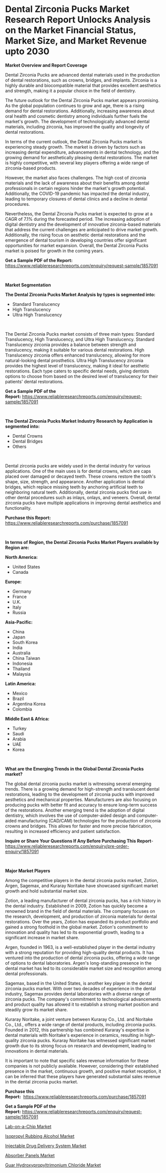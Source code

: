 <p><h1>Dental Zirconia Pucks Market Research Report Unlocks Analysis on the Market Financial Status, Market Size, and Market Revenue upto 2030</h1></p><p><strong>Market Overview and Report Coverage</strong></p>
<p><p>Dental Zirconia Pucks are advanced dental materials used in the production of dental restorations, such as crowns, bridges, and implants. Zirconia is a highly durable and biocompatible material that provides excellent aesthetics and strength, making it a popular choice in the field of dentistry.</p><p>The future outlook for the Dental Zirconia Pucks market appears promising. As the global population continues to grow and age, there is a rising demand for dental restorations. Additionally, increasing awareness about oral health and cosmetic dentistry among individuals further fuels the market's growth. The development of technologically advanced dental materials, including zirconia, has improved the quality and longevity of dental restorations.</p><p>In terms of the current outlook, the Dental Zirconia Pucks market is experiencing steady growth. The market is driven by factors such as increasing dental expenditure, advancements in dental technology, and the growing demand for aesthetically pleasing dental restorations. The market is highly competitive, with several key players offering a wide range of zirconia-based products.</p><p>However, the market also faces challenges. The high cost of zirconia materials and the lack of awareness about their benefits among dental professionals in certain regions hinder the market's growth potential. Additionally, the COVID-19 pandemic has impacted the dental industry, leading to temporary closures of dental clinics and a decline in dental procedures.</p><p>Nevertheless, the Dental Zirconia Pucks market is expected to grow at a CAGR of 7.1% during the forecasted period. The increasing adoption of digital dentistry and the development of innovative zirconia-based materials that address the current challenges are anticipated to drive market growth. Additionally, the rising focus on aesthetic dental restorations and the emergence of dental tourism in developing countries offer significant opportunities for market expansion. Overall, the Dental Zirconia Pucks market is poised for growth in the coming years.</p></p>
<p><strong>Get a Sample PDF of the Report:</strong> <a href="https://www.reliableresearchreports.com/enquiry/request-sample/1857091">https://www.reliableresearchreports.com/enquiry/request-sample/1857091</a></p>
<p>&nbsp;</p>
<p><strong>Market Segmentation</strong></p>
<p><strong>The Dental Zirconia Pucks Market Analysis by types is segmented into:</strong></p>
<p><ul><li>Standard Translucency</li><li>High Translucency</li><li>Ultra High Translucency</li></ul></p>
<p>&nbsp;</p>
<p><p>The Dental Zirconia Pucks market consists of three main types: Standard Translucency, High Translucency, and Ultra High Translucency. Standard Translucency zirconia provides a balance between strength and translucency, making it suitable for various dental restorations. High Translucency zirconia offers enhanced translucency, allowing for more natural-looking dental prosthetics. Ultra High Translucency zirconia provides the highest level of translucency, making it ideal for aesthetic restorations. Each type caters to specific dental needs, giving dentists options to choose from based on the desired level of translucency for their patients' dental restorations.</p></p>
<p><strong>Get a Sample PDF of the Report:</strong>&nbsp;<a href="https://www.reliableresearchreports.com/enquiry/request-sample/1857091">https://www.reliableresearchreports.com/enquiry/request-sample/1857091</a></p>
<p>&nbsp;</p>
<p><strong>The Dental Zirconia Pucks Market Industry Research by Application is segmented into:</strong></p>
<p><ul><li>Dental Crowns</li><li>Dental Bridges</li><li>Others</li></ul></p>
<p>&nbsp;</p>
<p><p>Dental zirconia pucks are widely used in the dental industry for various applications. One of the main uses is for dental crowns, which are caps placed over damaged or decayed teeth. These crowns restore the tooth's shape, size, strength, and appearance. Another application is dental bridges, which replace missing teeth by anchoring artificial teeth to neighboring natural teeth. Additionally, dental zirconia pucks find use in other dental procedures such as inlays, onlays, and veneers. Overall, dental zirconia pucks have multiple applications in improving dental aesthetics and functionality.</p></p>
<p><strong>Purchase this Report:</strong>&nbsp; <a href="https://www.reliableresearchreports.com/purchase/1857091">https://www.reliableresearchreports.com/purchase/1857091</a></p>
<p>&nbsp;</p>
<p><strong>In terms of Region, the Dental Zirconia Pucks Market Players available by Region are:</strong></p>
<p>
    <p> <strong> North America: </strong>
        <ul>
            <li>United States</li>
            <li>Canada</li>
        </ul>
        </p> 
    <p> <strong> Europe: </strong>
        <ul>
            <li>Germany</li>
            <li>France</li>
            <li>U.K.</li>
            <li>Italy</li>
            <li>Russia</li>
        </ul>
        </p> 
    <p> <strong> Asia-Pacific: </strong>
        <ul>
            <li>China</li>
            <li>Japan</li>
            <li>South Korea</li>
            <li>India</li>
            <li>Australia</li>
            <li>China Taiwan</li>
            <li>Indonesia</li>
            <li>Thailand</li>
            <li>Malaysia</li>
        </ul>
        </p> 
    <p> <strong> Latin America: </strong>
        <ul>
            <li>Mexico</li>
            <li>Brazil</li>
            <li>Argentina Korea</li>
            <li>Colombia</li>
        </ul>
        </p> 
    <p> <strong> Middle East & Africa: </strong>
        <ul>
            <li>Turkey</li>
            <li>Saudi</li>
            <li>Arabia</li>
            <li>UAE</li>
            <li>Korea</li>
        </ul>
    </p>
    </p>
<p>&nbsp;</p>
<p><strong>What are the Emerging Trends in the Global Dental Zirconia Pucks market?</strong></p>
<p><p>The global dental zirconia pucks market is witnessing several emerging trends. There is a growing demand for high-strength and translucent dental restorations, leading to the development of zirconia pucks with improved aesthetics and mechanical properties. Manufacturers are also focusing on producing pucks with better fit and accuracy to ensure long-term success of the restorations. Another emerging trend is the adoption of digital dentistry, which involves the use of computer-aided design and computer-aided manufacturing (CAD/CAM) technologies for the production of zirconia crowns and bridges. This allows for faster and more precise fabrication, resulting in increased efficiency and patient satisfaction.</p></p>
<p><strong>Inquire or Share Your Questions If Any Before Purchasing This Report</strong>- <a href="https://www.reliableresearchreports.com/enquiry/pre-order-enquiry/1857091">https://www.reliableresearchreports.com/enquiry/pre-order-enquiry/1857091</a></p>
<p>&nbsp;</p>
<p><strong>Major Market Players</strong></p>
<p><p>Among the competitive players in the dental zirconia pucks market, Zotion, Argen, Sagemax, and Kuraray Noritake have showcased significant market growth and hold substantial market size.</p><p>Zotion, a leading manufacturer of dental zirconia pucks, has a rich history in the dental industry. Established in 2009, Zotion has quickly become a renowned brand in the field of dental materials. The company focuses on the research, development, and production of zirconia materials for dental restorations. Over the years, Zotion has expanded its product portfolio and gained a strong foothold in the global market. Zotion's commitment to innovation and quality has led to its exponential growth, leading to a significant increase in market share.</p><p>Argen, founded in 1963, is a well-established player in the dental industry with a strong reputation for providing high-quality dental products. It has ventured into the production of dental zirconia pucks, offering a wide range of options to dental laboratories. Argen's long-standing presence in the dental market has led to its considerable market size and recognition among dental professionals.</p><p>Sagemax, based in the United States, is another key player in the dental zirconia pucks market. With over two decades of experience in the dental industry, Sagemax provides dental laboratories with a diverse range of zirconia pucks. The company's commitment to technological advancements and product quality has allowed it to establish a strong market position and steadily grow its market share.</p><p>Kuraray Noritake, a joint venture between Kuraray Co., Ltd. and Noritake Co., Ltd., offers a wide range of dental products, including zirconia pucks. Founded in 2012, this partnership has combined Kuraray's expertise in dental materials with Noritake's experience in ceramics, resulting in high-quality zirconia pucks. Kuraray Noritake has witnessed significant market growth due to its strong focus on research and development, leading to innovations in dental materials.</p><p>It is important to note that specific sales revenue information for these companies is not publicly available. However, considering their established presence in the market, continuous growth, and positive market reception, it can be inferred that these players have generated substantial sales revenue in the dental zirconia pucks market.</p></p>
<p><strong>Purchase this Report:</strong>&nbsp;&nbsp;<a href="https://www.reliableresearchreports.com/purchase/1857091">https://www.reliableresearchreports.com/purchase/1857091</a></p>
<p></p>
<p><strong>Get a Sample PDF of the Report:</strong>&nbsp;<a href="https://www.reliableresearchreports.com/enquiry/request-sample/1857091">https://www.reliableresearchreports.com/enquiry/request-sample/1857091</a></p>
<p><p><a href="https://medium.com/@ameliahaleyi77567/lab-on-a-chip-market-trends-forecast-and-competitive-analysis-to-2030-80d3934721b5">Lab-on-a-Chip Market</a></p><p><a href="https://www.linkedin.com/pulse/isopropyl-rubbing-alcohol-market-size-2023-2030-global-aklze/">Isopropyl Rubbing Alcohol Market</a></p><p><a href="https://medium.com/@itzelheller546/injectable-drug-delivery-system-market-furnishes-information-on-market-share-market-trends-and-13f75feaa472">Injectable Drug Delivery System Market</a></p><p><a href="https://www.linkedin.com/pulse/absorber-panels-market-research-report-provides-thorough-industry-grmof/">Absorber Panels Market</a></p><p><a href="https://www.linkedin.com/pulse/guar-hydroxypropyltrimonium-chloride-market-research-report-tggme/">Guar Hydroxypropyltrimonium Chloride Market</a></p></p>